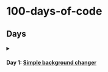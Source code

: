 # 100-days-of-code

## Days

<details>
    <summary>
        <h4>Day 1:
            <a href="day1">Simple background changer</a>
        </h4>
    </summary>

> Made  a simple website with HTML, CSS and vanilla JavaScript to change background color to whatever color is selected from the color picker.
</details>
